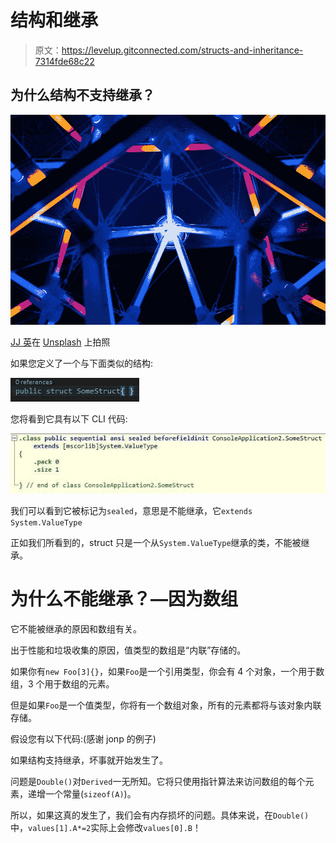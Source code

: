 # 结构和继承

> 原文：<https://levelup.gitconnected.com/structs-and-inheritance-7314fde68c22>

## 为什么结构不支持继承？

![](img/1e00a51691ae97df26c221d8e80ab1a3.png)

[JJ 英](https://unsplash.com/@jjying)在 [Unsplash](https://unsplash.com/) 上拍照

如果您定义了一个与下面类似的结构:

![](img/331c46635e7e3c0349225d1670357e29.png)

您将看到它具有以下 CLI 代码:

![](img/0ef3cfe08979cf95f1582f350a4ae8a4.png)

我们可以看到它被标记为`sealed`，意思是不能继承，它`extends` `System.ValueType`

正如我们所看到的，struct 只是一个从`System.ValueType`继承的类，不能被继承。

# 为什么不能继承？—因为数组

它不能被继承的原因和数组有关。

出于性能和垃圾收集的原因，值类型的数组是“内联”存储的。

如果你有`new Foo[3]{}`，如果`Foo`是一个引用类型，你会有 4 个对象，一个用于数组，3 个用于数组的元素。

但是如果`Foo`是一个值类型，你将有一个数组对象，所有的元素都将与该对象内联存储。

假设您有以下代码:(感谢 jonp 的例子)

如果结构支持继承，坏事就开始发生了。

问题是`Double()`对`Derived`一无所知。它将只使用指针算法来访问数组的每个元素，递增一个常量(`sizeof(A)`)。

所以，如果这真的发生了，我们会有内存损坏的问题。具体来说，在`Double()`中，`values[1].A*=2`实际上会修改`values[0].B`！